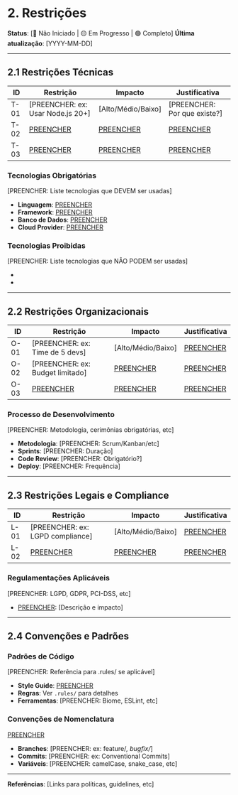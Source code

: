# 2. Restrições

**Status**: [🔴 Não Iniciado | 🟡 Em Progresso | 🟢 Completo]
**Última atualização**: [YYYY-MM-DD]

---

## 2.1 Restrições Técnicas

| ID | Restrição | Impacto | Justificativa |
|----|-----------|---------|---------------|
| T-01 | [PREENCHER: ex: Usar Node.js 20+] | [Alto/Médio/Baixo] | [PREENCHER: Por que existe?] |
| T-02 | [PREENCHER] | [PREENCHER] | [PREENCHER] |
| T-03 | [PREENCHER] | [PREENCHER] | [PREENCHER] |

### Tecnologias Obrigatórias
[PREENCHER: Liste tecnologias que DEVEM ser usadas]

- **Linguagem**: [PREENCHER]
- **Framework**: [PREENCHER]
- **Banco de Dados**: [PREENCHER]
- **Cloud Provider**: [PREENCHER]

### Tecnologias Proibidas
[PREENCHER: Liste tecnologias que NÃO PODEM ser usadas]

- [PREENCHER]: [Motivo]
- [PREENCHER]: [Motivo]

---

## 2.2 Restrições Organizacionais

| ID | Restrição | Impacto | Justificativa |
|----|-----------|---------|---------------|
| O-01 | [PREENCHER: ex: Time de 5 devs] | [Alto/Médio/Baixo] | [PREENCHER] |
| O-02 | [PREENCHER: ex: Budget limitado] | [PREENCHER] | [PREENCHER] |
| O-03 | [PREENCHER] | [PREENCHER] | [PREENCHER] |

### Processo de Desenvolvimento
[PREENCHER: Metodologia, cerimônias obrigatórias, etc]

- **Metodologia**: [PREENCHER: Scrum/Kanban/etc]
- **Sprints**: [PREENCHER: Duração]
- **Code Review**: [PREENCHER: Obrigatório?]
- **Deploy**: [PREENCHER: Frequência]

---

## 2.3 Restrições Legais e Compliance

| ID | Restrição | Impacto | Justificativa |
|----|-----------|---------|---------------|
| L-01 | [PREENCHER: ex: LGPD compliance] | [Alto/Médio/Baixo] | [PREENCHER] |
| L-02 | [PREENCHER] | [PREENCHER] | [PREENCHER] |

### Regulamentações Aplicáveis
[PREENCHER: LGPD, GDPR, PCI-DSS, etc]

- [PREENCHER]: [Descrição e impacto]

---

## 2.4 Convenções e Padrões

### Padrões de Código
[PREENCHER: Referência para .rules/ se aplicável]

- **Style Guide**: [PREENCHER]
- **Regras**: Ver `.rules/` para detalhes
- **Ferramentas**: [PREENCHER: Biome, ESLint, etc]

### Convenções de Nomenclatura
[PREENCHER]

- **Branches**: [PREENCHER: ex: feature/*, bugfix/*]
- **Commits**: [PREENCHER: ex: Conventional Commits]
- **Variáveis**: [PREENCHER: camelCase, snake_case, etc]

---

**Referências**: [Links para políticas, guidelines, etc]
